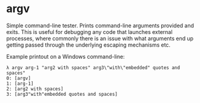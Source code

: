 # argv

Simple command-line tester. Prints command-line arguments provided and exits.
This is useful for debugging any code that launches external processes, where
commonly there is an issue with what arguments end up getting passed through
the underlying escaping mechanisms etc.

Example printout on a Windows command-line:

```
λ argv arg-1 "arg2 with spaces" arg3\"with\"embedded" quotes and spaces"
0: [argv]
1: [arg-1]
2: [arg2 with spaces]
3: [arg3"with"embedded quotes and spaces]
```
